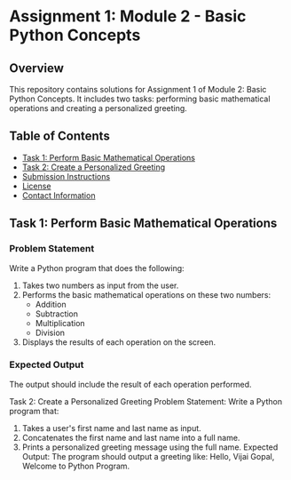 # Assignment 1: Module 2 - Basic Python Concepts

## Overview

This repository contains solutions for Assignment 1 of Module 2: Basic Python Concepts. It includes two tasks: performing basic mathematical operations and creating a personalized greeting.

## Table of Contents

- [Task 1: Perform Basic Mathematical Operations](#task-1-perform-basic-mathematical-operations)
- [Task 2: Create a Personalized Greeting](#task-2-create-a-personalized-greeting)
- [Submission Instructions](#submission-instructions)
- [License](#license)
- [Contact Information](#contact-information)

## Task 1: Perform Basic Mathematical Operations

### Problem Statement

Write a Python program that does the following:
1. Takes two numbers as input from the user.
2. Performs the basic mathematical operations on these two numbers:
   - Addition
   - Subtraction
   - Multiplication
   - Division
3. Displays the results of each operation on the screen.

### Expected Output

The output should include the result of each operation performed.

Task 2: Create a Personalized Greeting
Problem Statement: Write a Python program that:
1.  Takes a user's first name and last name as input.
2.  Concatenates the first name and last name into a full name.
3.  Prints a personalized greeting message using the full name.
Expected Output:
The program should output a greeting like:
Hello, Vijai Gopal, Welcome to Python Program.
